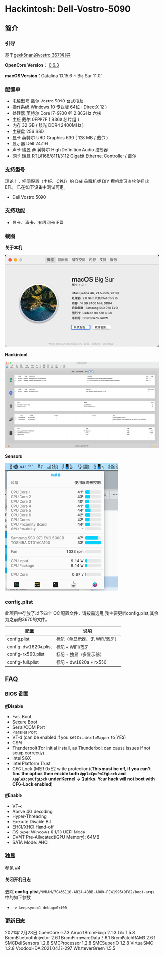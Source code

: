 # Hackintosh:  Dell-Vostro-5090

## 简介

### 引导

基于[geek5nan的vostro 3670引导](https://github.com/geek5nan/Hackintosh-Dell-Vostro-3670)

**OpenCore Version**： [0.6.3](https://github.com/acidanthera/OpenCorePkg/releases/tag/0.6.3)

**macOS Version**：Catalina 10.15.6 ~ Big Sur 11.0.1

### 配置单

* 电脑型号 戴尔 Vostro 5090 台式电脑 
* 操作系统 Windows 10 专业版 64位 ( DirectX 12 )
* 处理器 英特尔 Core i7-9700 @ 2.80GHz 六核
* 主板 戴尔 0FPP7F ( B360 芯片组 )
* 内存 32 GB ( 镁光 DDR4 2400MHz )
* 主硬盘 256 SSD
* 显卡 英特尔 UHD Graphics 630 ( 128 MB / 戴尔 )
* 显示器 Dell 2421H 
* 声卡 瑞昱  @ 英特尔 High Definition Audio 控制器
* 网卡 瑞昱 RTL8168/8111/8112 Gigabit Ethernet Controller / 戴尔

### 支持型号
理论上，相同配置（主板、CPU）的 Dell 品牌机或 DIY 攒机均可直接使用此 EFI。
已在如下设备中测试可用。

* Dell Vostro 5090

### 支持功能

* 显卡、声卡、有线网卡正常



### 截图

**关于本机**

![About Mac](Screenshots/About.png)

**Hackintool**

![Hackintool Capture1](Screenshots/Misc.png)

**Sensors**

![Sensors](Screenshots/Sensors.jpg)

### config.plist

此项目中存放了以下四个 OC 配置文件，请按需选用,我主要更新config.plist,其余为之前的3670的文件。

| 配置                 | 说明                           |
| -------------------- | ------------------------------ |
| config.plist         | 标配（单显示器、无 WiFi/蓝牙） |
| config-dw1820a.plist | 标配 + WiFi/蓝牙               |
| config-rx560.plist   | 标配 + 独显（多显示器）        |
| config-full.plist    | 标配 + dw1820a + rx560         |

## FAQ

###  BIOS 设置

#### [#](https://dortania.github.io/OpenCore-Install-Guide/config.plist/coffee-lake.html#disable)Disable

- Fast Boot
- Secure Boot
- Serial/COM Port
- Parallel Port
- VT-d (can be enabled if you set `DisableIoMapper` to YES)
- CSM
- Thunderbolt(For initial install, as Thunderbolt can cause issues if not setup correctly)
- Intel SGX
- Intel Platform Trust
- CFG Lock (MSR 0xE2 write protection)(**This must be off, if you can't find the option then enable both `AppleCpuPmCfgLock` and `AppleXcpmCfgLock` under Kernel -> Quirks. Your hack will not boot with CFG-Lock enabled**)

#### [#](https://dortania.github.io/OpenCore-Install-Guide/config.plist/coffee-lake.html#enable)Enable

- VT-x
- Above 4G decoding
- Hyper-Threading
- Execute Disable Bit
- EHCI/XHCI Hand-off
- OS type: Windows 8.1/10 UEFI Mode
- DVMT Pre-Allocated(iGPU Memory): 64MB
- SATA Mode: AHCI

### 独显

参见 [#4](https://github.com/geek5nan/Hackintosh-Dell-Vostro-3670/issues/4)

#### 关闭开机日志

去除 **config.plist**`/NVRAM/7C436110-AB2A-4BBB-A880-FE41995C9F82/boot-args` 中的如下参数

* `-v keepsyms=1 debug=0x100`


### 更新日志
2021年12月23日
OpenCore   0.7.3
AirportBrcmFixup  2.1.3
Lilu       1.5.8
BrcmBluetoothInjector       2.6.1
BrcmFirmwareData            2.6.1
BrcmPatchRAM3               2.6.1
SMCDellSensors              1.2.8
SMCProcessor                1.2.8
SMCSuperIO                  1.2.8
VirtualSMC                  1.2.8
VoodooHDA                   2021.04.13-297
WhateverGreen               1.5.5